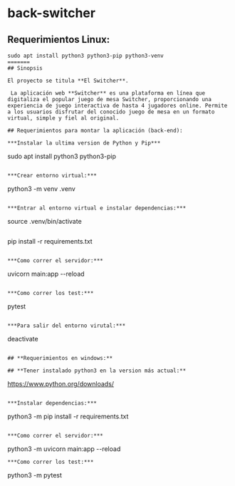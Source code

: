 # back-switcher

## **Requerimientos Linux:**
```
sudo apt install python3 python3-pip python3-venv
=======
## Sinopsis

El proyecto se titula **El Switcher**.

 La aplicación web **Switcher** es una plataforma en línea que digitaliza el popular juego de mesa Switcher, proporcionando una experiencia de juego interactiva de hasta 4 jugadores online. Permite a los usuarios disfrutar del conocido juego de mesa en un formato virtual, simple y fiel al original.

## Requerimientos para montar la aplicación (back-end):

***Instalar la ultima version de Python y Pip***

```
sudo apt install python3 python3-pip
```

***Crear entorno virtual:***

```
python3 -m venv .venv
```

***Entrar al entorno virtual e instalar dependencias:***

```
source .venv/bin/activate
```

```
pip install -r requirements.txt
```

***Como correr el servidor:***

```
uvicorn main:app --reload
```

***Como correr los test:***

```
pytest
```

***Para salir del entorno virutal:***

```
deactivate
```

## **Requerimientos en windows:**

## **Tener instalado python3 en la version más actual:**
```
https://www.python.org/downloads/
```

***Instalar dependencias:***

```
python3 -m pip install -r requirements.txt
```

***Como correr el servidor:***
```
python3 -m uvicorn main:app --reload
```
***Como correr los test:***

```
python3 -m pytest
```